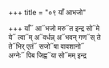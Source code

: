 +++
title = "०९ याँ आभजो"

+++
याँ᳓ आ᳓भजो मरु᳓त इन्द्र सो᳓मे  
ये᳓ त्वा᳓म् अ᳓वर्धन्न् अ᳓भवन् गण᳓स् ते  
ते᳓भिर् एतं᳓ सजो᳓षा वावशानो᳓  
अग्नेः᳓ पिब जिह्व᳓या सो᳓मम् इन्द्र
